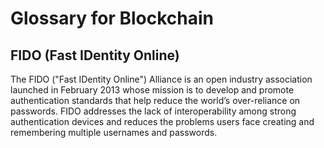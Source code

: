 # Glossary for Blockchain


## FIDO (Fast IDentity Online)

The FIDO ("Fast IDentity Online") Alliance is an open industry association launched in February 2013 whose mission is to develop and promote authentication standards that help reduce the world’s over-reliance on passwords. FIDO addresses the lack of interoperability among strong authentication devices and reduces the problems users face creating and remembering multiple usernames and passwords.  

